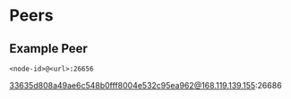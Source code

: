 # Peers

## Example Peer
```
<node-id>@<url>:26656
```
33635d808a49ae6c548b0fff8004e532c95ea962@168.119.139.155:26686
